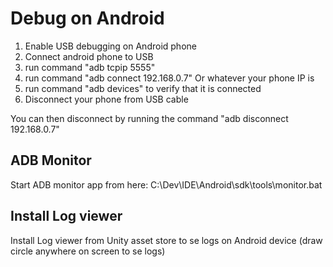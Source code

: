 

# Debug on Android

1. Enable USB debugging on Android phone
2. Connect android phone to USB
3. run command "adb tcpip 5555"
4. run command "adb connect 192.168.0.7"
    Or whatever your phone IP is
5. run command "adb devices" to verify that it is connected
6. Disconnect your phone from USB cable

You can then disconnect by running the command "adb disconnect 192.168.0.7"

## ADB Monitor
Start ADB monitor app from here:
C:\Dev\IDE\Android\sdk\tools\monitor.bat

## Install Log viewer
Install Log viewer from Unity asset store to se logs on Android device (draw circle anywhere on screen to se logs)
